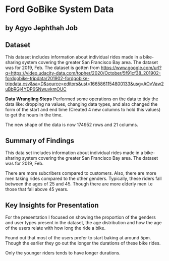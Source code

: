 # Ford GoBike System Data
## by Agyo Jephthah Job


## Dataset

This dataset includes information about individual rides made in a bike-sharing system covering the greater San Francisco Bay area. The dataset was for 2019, Feb.
The dataset is gotten from https://www.google.com/url?q=https://video.udacity-data.com/topher/2020/October/5f91cf38_201902-fordgobike-tripdata/201902-fordgobike-tripdata.csv&sa=D&source=editors&ust=1665861154800133&usg=AOvVaw2uBbRGj4YDP6SNwuvkmOUC

**Data Wrangling Steps**
Performed some operations on the data to tidy the data like:
dropping na values, 
changing data types, 
and also changed the form of the start and end time (Created 4 new columns to hold this values) to get the hours in the time.

The new shape of the data is now 174952 rows and 21 columns.


## Summary of Findings

This data set includes information about individual rides made in a bike-sharing system covering the greater San Francisco Bay area. The dataset was for 2019, Feb.

There are more subcribers compared to customers. Also, there are more men taking rides compared to the other genders. Typically, these riders fall between the ages of 25 and 45. Though there are more elderly men i.e those that fall above 45 years.



## Key Insights for Presentation

For the presentation I focused on showing the proportion of the genders and user types present in the dataset, the age distribution and how the age of the users relate with how long the ride a bike.

Found out that most of the users prefer to start baking at around 5pm. Though the earlier they go out the longer the durations of these bike rides.

Only the younger riders tends to have longer durations.
